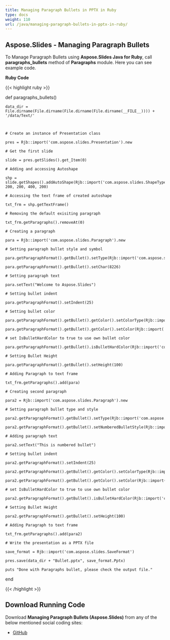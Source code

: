 ```yaml
---
title: Managing Paragraph Bullets in PPTX in Ruby
type: docs
weight: 110
url: /java/managing-paragraph-bullets-in-pptx-in-ruby/
---
```


## **Aspose.Slides - Managing Paragraph Bullets**
To Manage Paragraph Bullets using **Aspose.Slides Java for Ruby**, call **paragraphs_bullets** method of **Paragraphs** module. Here you can see example code.

**Ruby Code**

{{< highlight ruby >}}

 def paragraphs_bullets()

    data_dir = File.dirname(File.dirname(File.dirname(File.dirname(__FILE__)))) + '/data/Text/'



    # Create an instance of Presentation class

    pres = Rjb::import('com.aspose.slides.Presentation').new

    # Get the first slide

    slide = pres.getSlides().get_Item(0)

    # Adding and accessing Autoshape

    shp = slide.getShapes().addAutoShape(Rjb::import('com.aspose.slides.ShapeType').Rectangle, 200, 200, 400, 200)

    # Accessing the text frame of created autoshape

    txt_frm = shp.getTextFrame()

    # Removing the default exisiting paragraph

    txt_frm.getParagraphs().removeAt(0)

    # Creating a paragraph

    para = Rjb::import('com.aspose.slides.Paragraph').new

    # Setting paragraph bullet style and symbol

    para.getParagraphFormat().getBullet().setType(Rjb::import('com.aspose.slides.BulletType').Symbol)

    para.getParagraphFormat().getBullet().setChar(8226)

    # Setting paragraph text

    para.setText("Welcome to Aspose.Slides")

    # Setting bullet indent

    para.getParagraphFormat().setIndent(25)

    # Setting bullet color

    para.getParagraphFormat().getBullet().getColor().setColorType(Rjb::import('com.aspose.slides.ColorType').RGB)

    para.getParagraphFormat().getBullet().getColor().setColor(Rjb::import('java.awt.Color').BLACK)

    # set IsBulletHardColor to true to use own bullet color

    para.getParagraphFormat().getBullet().isBulletHardColor(Rjb::import('com.aspose.slides.NullableBool').True)

    # Setting Bullet Height

    para.getParagraphFormat().getBullet().setHeight(100)

    # Adding Paragraph to text frame

    txt_frm.getParagraphs().add(para)

    # Creating second paragraph

    para2 = Rjb::import('com.aspose.slides.Paragraph').new

    # Setting paragraph bullet type and style

    para2.getParagraphFormat().getBullet().setType(Rjb::import('com.aspose.slides.BulletType').Numbered)

    para2.getParagraphFormat().getBullet().setNumberedBulletStyle(Rjb::import('com.aspose.slides.NumberedBulletStyle').BulletCircleNumWDBlackPlain)

    # Adding paragraph text

    para2.setText("This is numbered bullet")

    # Setting bullet indent

    para2.getParagraphFormat().setIndent(25)

    para2.getParagraphFormat().getBullet().getColor().setColorType(Rjb::import('com.aspose.slides.ColorType').RGB)

    para2.getParagraphFormat().getBullet().getColor().setColor(Rjb::import('java.awt.Color').BLACK)

    # set IsBulletHardColor to true to use own bullet color

    para2.getParagraphFormat().getBullet().isBulletHardColor(Rjb::import('com.aspose.slides.NullableBool').True)

    # Setting Bullet Height

    para2.getParagraphFormat().getBullet().setHeight(100)

    # Adding Paragraph to text frame

    txt_frm.getParagraphs().add(para2)

    # Write the presentation as a PPTX file

    save_format = Rjb::import('com.aspose.slides.SaveFormat')

    pres.save(data_dir + "Bullet.pptx", save_format.Pptx)

    puts "Done with Paragraphs bullet, please check the output file."

end

{{< /highlight >}}
## **Download Running Code**
Download **Managing Paragraph Bullets (Aspose.Slides)** from any of the below mentioned social coding sites:

- [GitHub](https://github.com/aspose-slides/Aspose.Slides-for-Java/blob/master/Plugins/Aspose_Slides_Java_for_Ruby/lib/asposeslidesjava/Text/paragraphs.rb)
